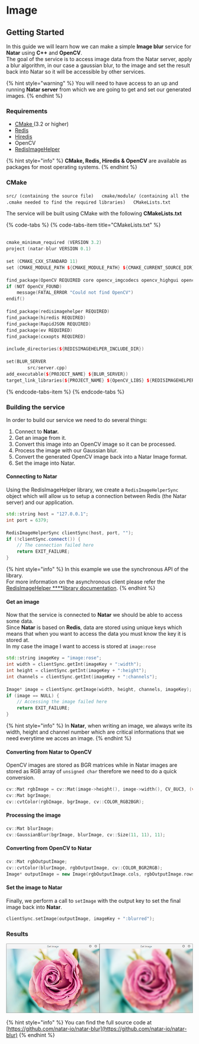 # Image

## Getting Started

In this guide we will learn how we can make a simple **Image blur** service for **Natar** using **C++** and **OpenCV**.  
The goal of the service is to access image data from the Natar server, apply a blur algorithm, in our case a gaussian blur, to the image and set the result back into Natar so it will be accessible by other services.

{% hint style="warning" %}
You will need to have access to an up and running **Natar server** from which we are going to get and set our generated images.
{% endhint %}

### Requirements

* [CMake ](https://cmake.org/)\(3.2 or higher\)
* [Redis](https://redis.io/)
* [Hiredis](https://github.com/redis/hiredis)
* OpenCV
* [RedisImageHelper](https://forge.pole-aquinetic.net/nectar-platform/redis-image-helper/)

{% hint style="info" %}
**CMake, Redis, Hiredis & OpenCV** are available as packages for most operating systems.
{% endhint %}

### CMake

`src/ (containing the source file)  
cmake/module/ (containing all the .cmake needed to find the required libraries)  
CMakeLists.txt`

The service will be built using CMake with the following **CMakeLists.txt**

{% code-tabs %}
{% code-tabs-item title="CMakeLists.txt" %}
```cpp

cmake_minimum_required (VERSION 3.2)
project (natar-blur VERSION 0.1)

set (CMAKE_CXX_STANDARD 11)
set (CMAKE_MODULE_PATH ${CMAKE_MODULE_PATH} ${CMAKE_CURRENT_SOURCE_DIR}/cmake/module)

find_package(OpenCV REQUIRED core opencv_imgcodecs opencv_highgui opencv_imgproc opencv_videoio opencv_aruco)
if (NOT OpenCV_FOUND)
    message(FATAL_ERROR "Could not find OpenCV")
endif()

find_package(redisimagehelper REQUIRED)
find_package(hiredis REQUIRED)
find_package(RapidJSON REQUIRED)
find_package(ev REQUIRED)
find_package(cxxopts REQUIRED)

include_directories(${REDISIMAGEHELPER_INCLUDE_DIR})

set(BLUR_SERVER
        src/server.cpp)
add_executable(${PROJECT_NAME} ${BLUR_SERVER})
target_link_libraries(${PROJECT_NAME} ${OpenCV_LIBS} ${REDISIMAGEHELPER_LIBS} ${HIREDIS_LIBS} ${EV_LIBS})
```
{% endcode-tabs-item %}
{% endcode-tabs %}

### Building the service

In order to build our service we need to do several things:

1. Connect to **Natar.**
2. Get an image from it.
3. Convert this image into an OpenCV image so it can be processed.
4. Process the image with our Gaussian blur.
5. Convert the generated OpenCV image back into a Natar Image format.
6. Set the image into Natar.

#### Connecting to Natar

Using the RedisImageHelper library, we create a `RedisImageHelperSync` object which will allow us to setup a connection between Redis \(the Natar server\) and our application. 

```cpp
std::string host = "127.0.0.1";
int port = 6379;

RedisImageHelperSync clientSync(host, port, "");
if (!clientSync.connect()) {
    // The connection failed here
    return EXIT_FAILURE;
}
```

{% hint style="info" %}
In this example we use the synchronous API of the library.  
For more information on the asynchronous client please refer the [RedisImageHelper ****library documentation](http://natar.io).
{% endhint %}

#### Get an image

Now that the service is connected to **Natar** we should be able to access some data.  
Since **Natar** is based on **Redis**, data are stored using unique keys which means that when you want to access the data you must know the key it is stored at.  
In my case the image I want to access is stored at `image:rose`

```cpp
std::string imageKey = "image:rose";
int width = clientSync.getInt(imageKey + ":width");
int height = clientSync.getInt(imageKey + ":height");
int channels = clientSync.getInt(imageKey + ":channels");

Image* image = clientSync.getImage(width, height, channels, imageKey);
if (image == NULL) {
    // Accessing the image failed here
    return EXIT_FAILURE;
}
```

{% hint style="info" %}
In **Natar**, when writing an image, we always write its width, height and channel number which are critical informations that we need everytime we acces an image.
{% endhint %}

#### Converting from Natar to OpenCV

OpenCV images are stored as BGR matrices while in Natar images are stored as RGB array of `unsigned char` therefore we need to do a quick conversion.

```cpp
cv::Mat rgbImage = cv::Mat(image->height(), image->width(), CV_8UC3, (void*)image->data());
cv::Mat bgrImage;
cv::cvtColor(rgbImage, bgrImage, cv::COLOR_RGB2BGR);
```

#### Processing the image

```cpp
cv::Mat blurImage;
cv::GaussianBlur(bgrImage, blurImage, cv::Size(11, 11), 11);
```

#### Converting from OpenCV to Natar

```cpp
cv::Mat rgbOutputImage;
cv::cvtColor(blurImage, rgbOutputImage, cv::COLOR_BGR2RGB);
Image* outputImage = new Image(rgbOutputImage.cols, rgbOutputImage.rows, rgbOutputImage.channels(), rgbOutputImage.data);
```

#### Set the image to Natar

Finally, we perform a call to `setImage` with the output key to set the final image back into **Natar**.

```cpp
clientSync.setImage(outputImage, imageKey + ":blurred");
```

### Results

![Blur result - Images got from Natar](../../../.gitbook/assets/roses.png)

{% hint style="info" %}
You can find the full source code at [https://github.com/natar-io/natar-blur](https://github.com/natar-io/natar-blur)
{% endhint %}

